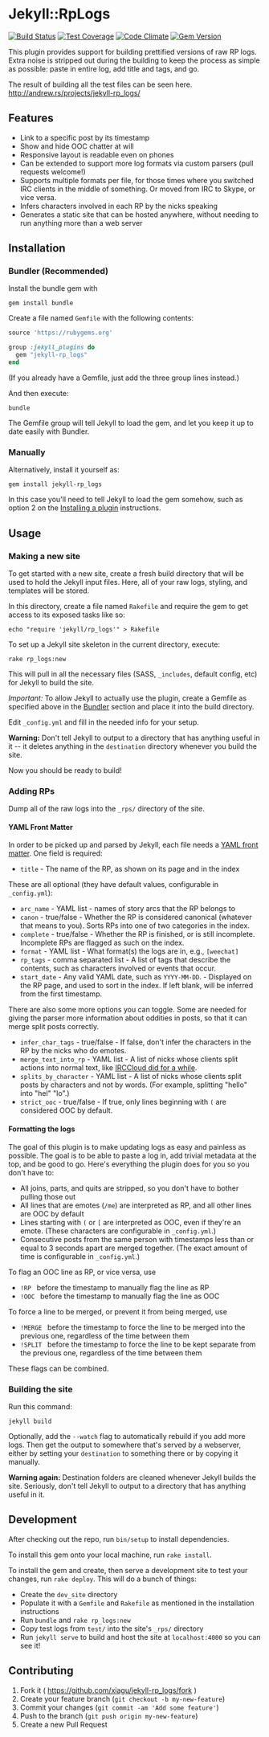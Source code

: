 # Jekyll::RpLogs

[![Build Status](https://travis-ci.org/xiagu/web-character-sheets.svg?branch=master)](https://travis-ci.org/xiagu/web-character-sheets)
[![Test Coverage](https://codeclimate.com/github/xiagu/jekyll-rp_logs/badges/coverage.svg)](https://codeclimate.com/github/xiagu/jekyll-rp_logs/coverage)
[![Code Climate](https://codeclimate.com/github/xiagu/jekyll-rp_logs/badges/gpa.svg)](https://codeclimate.com/github/xiagu/jekyll-rp_logs)
[![Gem Version](https://badge.fury.io/rb/jekyll-rp_logs.svg)](http://badge.fury.io/rb/jekyll-rp_logs)

This plugin provides support for building prettified versions of raw RP logs. Extra noise is stripped out during the building to keep the process as simple as possible: paste in entire log, add title and tags, and go.

The result of building all the test files can be seen here. http://andrew.rs/projects/jekyll-rp_logs/

## Features
* Link to a specific post by its timestamp
* Show and hide OOC chatter at will
* Responsive layout is readable even on phones
* Can be extended to support more log formats via custom parsers (pull requests welcome!)
* Supports multiple formats per file, for those times where you switched IRC clients in the middle of something. Or moved from IRC to Skype, or vice versa.
* Infers characters involved in each RP by the nicks speaking
* Generates a static site that can be hosted anywhere, without needing to run anything more than a web server

## Installation

### Bundler (Recommended)

Install the bundle gem with

    gem install bundle

Create a file named `Gemfile` with the following contents:

```ruby
source 'https://rubygems.org'

group :jekyll_plugins do
  gem "jekyll-rp_logs"
end
```

(If you already have a Gemfile, just add the three group lines instead.)

And then execute:

    bundle

The Gemfile group will tell Jekyll to load the gem, and let you keep it up to date easily with Bundler.

### Manually
Alternatively, install it yourself as:

    gem install jekyll-rp_logs

In this case you'll need to tell Jekyll to load the gem somehow, such as option 2 on the [Installing a plugin](http://jekyllrb.com/docs/plugins/#installing-a-plugin) instructions.

## Usage

### Making a new site

To get started with a new site, create a fresh build directory that will be used to hold the Jekyll input files. Here, all of your raw logs, styling, and templates will be stored.

In this directory, create a file named `Rakefile` and require the gem to get access to its exposed tasks like so:

	echo "require 'jekyll/rp_logs'" > Rakefile

To set up a Jekyll site skeleton in the current directory, execute:

	rake rp_logs:new

This will pull in all the necessary files (SASS, `_includes`, default config, etc) for Jekyll to build the site.

*Important:* To allow Jekyll to actually use the plugin, create a Gemfile as specified above in the [Bundler](#bundler-recommended) section and place it into the build directory.

Edit `_config.yml` and fill in the needed info for your setup.

**Warning:** Don't tell Jekyll to output to a directory that has anything useful in it -- it deletes anything in the `destination` directory whenever you build the site.

Now you should be ready to build!

### Adding RPs
Dump all of the raw logs into the `_rps/` directory of the site.

#### YAML Front Matter
In order to be picked up and parsed by Jekyll, each file needs a [YAML front matter](http://jekyllrb.com/docs/frontmatter/). One field is required:

* `title` - The name of the RP, as shown on its page and in the index

These are all optional (they have default values, configurable in `_config.yml`):

* `arc_name` - YAML list - names of story arcs that the RP belongs to
* `canon` - true/false - Whether the RP is considered canonical (whatever that means to you). Sorts RPs into one of two categories in the index.
* `complete` - true/false - Whether the RP is finished, or is still incomplete. Incomplete RPs are flagged as such on the index.
* `format` - YAML list - What format(s) the logs are in, e.g., `[weechat]`
* `rp_tags` - comma separated list - A list of tags that describe the contents, such as characters involved or events that occur.
* `start_date` - Any valid YAML date, such as `YYYY-MM-DD`. - Displayed on the RP page, and used to sort in the index. If left blank, will be inferred from the first timestamp.

There are also some more options you can toggle. Some are needed for giving the parser more information about oddities in posts, so that it can merge split posts correctly.

* `infer_char_tags` - true/false - If false, don't infer the characters in the RP by the nicks who do emotes.
* `merge_text_into_rp` - YAML list - A list of nicks whose clients split actions into normal text, like [IRCCloud did for a while](https://twitter.com/XiaguZ/status/590773722593763328).
* `splits_by_character` - YAML list - A list of nicks whose clients split posts by characters and not by words. (For example, splitting "hello" into "hel" "lo".)
* `strict_ooc` - true/false - If true, only lines beginning with `(` are considered OOC by default.

#### Formatting the logs
The goal of this plugin is to make updating logs as easy and painless as possible. The goal is to be able to paste a log in, add trivial metadata at the top, and be good to go. Here's everything the plugin does for you so you don't have to:
* All joins, parts, and quits are stripped, so you don't have to bother pulling those out
* All lines that are emotes (`/me`) are interpreted as RP, and all other lines are OOC by default
* Lines starting with `(` or `[` are interpreted as OOC, even if they're an emote. (These characters are configurable in `_config.yml`.)
* Consecutive posts from the same person with timestamps less than or equal to 3 seconds apart are merged together. (The exact amount of time is configurable in `_config.yml`.)

To flag an OOC line as RP, or vice versa, use

* `!RP ` before the timestamp to manually flag the line as RP
* `!OOC ` before the timestamp to manually flag the line as OOC

To force a line to be merged, or prevent it from being merged, use

* `!MERGE ` before the timestamp to force the line to be merged into the previous one, regardless of the time between them
* `!SPLIT ` before the timestamp to force the line to be kept separate from the previous one, regardless of the time between them

These flags can be combined.

### Building the site
Run this command:

	jekyll build

Optionally, add the `--watch` flag to automatically rebuild if you add more logs. Then get the output to somewhere that's served by a webserver, either by setting your `destination` to something there or by copying it manually.

**Warning again:** Destination folders are cleaned whenever Jekyll builds the site. Seriously, don't tell Jekyll to output to a directory that has anything useful in it.

## Development

After checking out the repo, run `bin/setup` to install dependencies.

To install this gem onto your local machine, run `rake install`.

To install the gem and create, then serve a development site to test your changes, run `rake deploy`. This will do a bunch of things:

* Create the `dev_site` directory
* Populate it with a `Gemfile` and `Rakefile` as mentioned in the installation instructions
* Run `bundle` and `rake rp_logs:new`
* Copy test logs from `test/` into the site's `_rps/` directory
* Run `jekyll serve` to build and host the site at `localhost:4000` so you can see it!

## Contributing

1. Fork it ( https://github.com/xiagu/jekyll-rp_logs/fork )
2. Create your feature branch (`git checkout -b my-new-feature`)
3. Commit your changes (`git commit -am 'Add some feature'`)
4. Push to the branch (`git push origin my-new-feature`)
5. Create a new Pull Request
